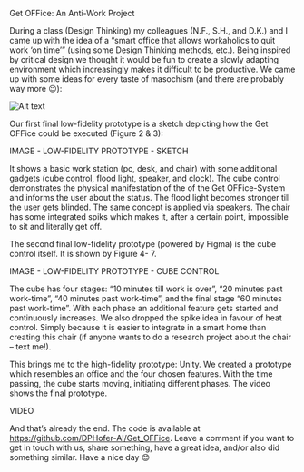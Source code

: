Get OFFice: An Anti-Work Project

During a class (Design Thinking) my colleagues (N.F., S.H., and D.K.) and I came up with the idea of a “smart office that allows workaholics to quit work ‘on time’” (using some Design Thinking methods, etc.). Being inspired by critical design we thought it would be fun to create a slowly adapting environment which increasingly makes it difficult to be productive. We came up with some ideas for every taste of masochism (and there are probably way more 😉):

![Alt text](https://github.com/DPHofer-AI/Get_OFFice/blob/main/Images/Ideas.jpg "Potential ideas")
 
Our first final low-fidelity prototype is a sketch depicting how the Get OFFice could be executed (Figure 2 & 3):

IMAGE - LOW-FIDELITY PROTOTYPE - SKETCH

It shows a basic work station (pc, desk, and chair) with some additional gadgets (cube control, flood light, speaker, and clock). The cube control demonstrates the physical manifestation of the of the Get OFFice-System and informs the user about the status. The flood light becomes stronger till the user gets blinded. The same concept is applied via speakers. The chair has some integrated spiks which makes it, after a certain point, impossible to sit and literally get off.

The second final low-fidelity prototype (powered by Figma) is the cube control itself. It is shown by Figure 4- 7. 

IMAGE - LOW-FIDELITY PROTOTYPE - CUBE CONTROL

The cube has four stages: “10 minutes till work is over”, “20 minutes past work-time”, “40 minutes past work-time”, and the final stage “60 minutes past work-time”. With each phase an additional feature gets started and continuously increases.
We also dropped the spike idea in favour of heat control. Simply because it is easier to integrate in a smart home than creating this chair (if anyone wants to do a research project about the chair – text me!).

This brings me to the high-fidelity prototype: Unity. We created a prototype which resembles an office and the four chosen features. With the time passing, the cube starts moving, initiating different phases. The video shows the final prototype.

VIDEO

And that’s already the end. The code is available at https://github.com/DPHofer-AI/Get_OFFice. Leave a comment if you want to get in touch with us, share something, have a great idea, and/or also did something similar. Have a nice day 😊

